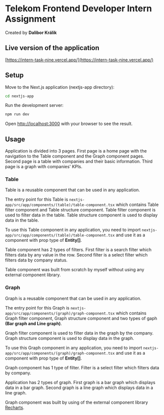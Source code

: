 # Telekom Frontend Developer Intern Assignment

Created by **Dalibor Králik**

## Live version of the application

[https://intern-task-nine.vercel.app/](https://intern-task-nine.vercel.app/)

## Setup

Move to the Next.js application (nextjs-app directory):

```bash
cd nextjs-app
```

Run the development server:

```bash
npm run dev
```

Open [http://localhost:3000](http://localhost:3000) with your browser to see the result.

## Usage

Application is divided into 3 pages. First page is a home page with the navigation to the Table component and the Graph component pages. Second page is a table with companies and their basic information. Third page is a graph with companies' KPIs.

### Table

Table is a reusable component that can be used in any application.

The entry point for this Table is `nextjs-app/src/app/components/(table)/table-component.tsx` which contains Table filter component and Table structure component.
Table filter component is used to filter data in the table. Table structure component is used to display data in the table.

To use this Table component in any application, you need to import `nextjs-app/src/app/components/(table)/table-component.tsx` and use it as a component with prop type of **Entity[]**.

Table component has 2 types of filters. First filter is a search filter which filters data by any value in the row. Second filter is a select filter which filters data by company status.

Table component was built from scratch by myself without using any external component library.

### Graph

Graph is a reusable component that can be used in any application.

The entry point for this Graph is `nextjs-app/src/app/components/(graph)/graph-component.tsx` which contains Graph filter component, Graph structure component and two types of gaph **(Bar graph and Line graph)**.

Graph filter component is used to filter data in the graph by the company. Graph structure component is used to display data in the graph.

To use this Graph component in any application, you need to import `nextjs-app/src/app/components/(graph)/graph-component.tsx` and use it as a component with prop type of **Entity[]**.

Graph component has 1 type of filter. Filter is a select filter which filters data by company.

Application has 2 types of graph. First graph is a bar graph which displays data in a bar graph. Second graph is a line graph which displays data in a line graph.

Graph component was built by using of the external component library [Recharts](https://recharts.org/en-US/).
